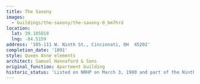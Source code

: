 ```yaml
---
title: The Saxony
images:
  - buildings/the-saxony/the-saxony-0_bm7hrd
location:
  lat: 39.105018
  lng: -84.5159
address: '105-111 W. Ninth St., Cincinnati, OH  45202'
completion_date: '1891'
style: Queen Anne elements
architect: Samuel Hannaford & Sons
original_function: Apartment building
historic_status: 'Listed on NRHP on March 3, 1980 and part of the Ninth Street Historic District'
---
```

